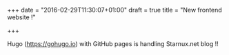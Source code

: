 +++
date = "2016-02-29T11:30:07+01:00"
draft = true
title = "New frontend website !"

+++

Hugo (https://gohugo.io) with GitHub pages is handling Starnux.net blog !!
